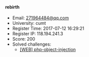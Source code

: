 #### rebirth  

* Email: 271964484@qq.com  
* University: cumt  
* Register Time: 2017-07-12 16:29:21  
* Register IP: 118.194.241.3  
* Score: 200  
* Solved challenges: 
  * [[WEB] php-object-injection](https://github.com/SniperOJ/Challenges/blob/master/WEB/php-object-injection.json)  
